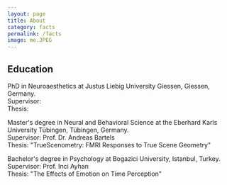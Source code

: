 ```yaml
---
layout: page
title: About
category: facts
permalink: /facts
image: me.JPEG
---
```


## Education

PhD in Neuroaesthetics at Justus Liebig University Giessen, Giessen, Germany.<br>
Supervisor:<br>
Thesis:

Master's degree in Neural and Behavioral Science at the Eberhard Karls University Tübingen, Tübingen, Germany.<br>
Supervisor: Prof. Dr. Andreas Bartels<br>
Thesis: "TrueScenometry: FMRI Responses to True Scene Geometry"

Bachelor's degree in Psychology at Bogazici University, Istanbul, Turkey.<br>
Supervisor: Prof. Inci Ayhan<br>
Thesis: "The Effects of Emotion on Time Perception"
